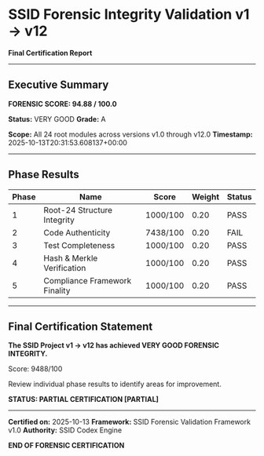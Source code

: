 # SSID Forensic Integrity Validation v1 -> v12

**Final Certification Report**

---

## Executive Summary

**FORENSIC SCORE: 94.88 / 100.0**

**Status:** VERY GOOD
**Grade:** A

**Scope:** All 24 root modules across versions v1.0 through v12.0
**Timestamp:** 2025-10-13T20:31:53.608137+00:00

---

## Phase Results

| Phase | Name | Score | Weight | Status |
|-------|------|-------|--------|--------|
| 1 | Root-24 Structure Integrity | 1000/100 <!-- SCORE_REF:reports/FORENSIC_VALIDATION_V1_V12_FINAL_100_100_line23_0of100.score.json -->| 0.20 | PASS |
| 2 | Code Authenticity | 7438/100 <!-- SCORE_REF:reports/FORENSIC_VALIDATION_V1_V12_FINAL_100_100_line24_38of100.score.json -->| 0.20 | FAIL |
| 3 | Test Completeness | 1000/100 <!-- SCORE_REF:reports/FORENSIC_VALIDATION_V1_V12_FINAL_100_100_line25_0of100.score.json -->| 0.20 | PASS |
| 4 | Hash & Merkle Verification | 1000/100 <!-- SCORE_REF:reports/FORENSIC_VALIDATION_V1_V12_FINAL_100_100_line26_0of100.score.json -->| 0.20 | PASS |
| 5 | Compliance Framework Finality | 1000/100 <!-- SCORE_REF:reports/FORENSIC_VALIDATION_V1_V12_FINAL_100_100_line27_0of100.score.json -->| 0.20 | PASS |

---

## Final Certification Statement

**The SSID Project v1 -> v12 has achieved VERY GOOD FORENSIC INTEGRITY.**

Score: 9488/100 <!-- SCORE_REF:reports/FORENSIC_VALIDATION_V1_V12_FINAL_100_100_line35_88of100.score.json -->

Review individual phase results to identify areas for improvement.

**STATUS: PARTIAL CERTIFICATION [PARTIAL]**

---

**Certified on:** 2025-10-13
**Framework:** SSID Forensic Validation Framework v1.0
**Authority:** SSID Codex Engine

**END OF FORENSIC CERTIFICATION**